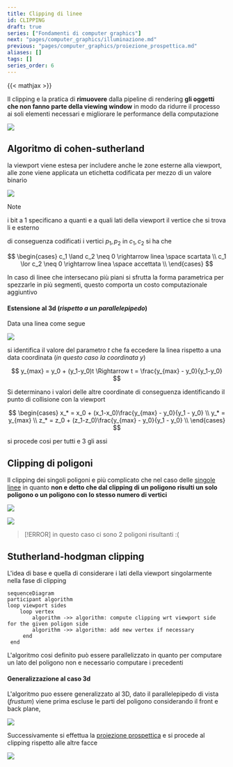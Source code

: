 ```yaml
---
title: Clipping di linee
id: CLIPPING
draft: true
series: ["Fondamenti di computer graphics"]
next: "pages/computer_graphics/illuminazione.md"
previous: "pages/computer_graphics/proiezione_prospettica.md"
aliases: []
tags: []
series_order: 6
---
```


{{< mathjax >}}

Il clipping e la pratica di **rimuovere** dalla pipeline di rendering **gli oggetti che non fanno parte della viewing window** in modo da ridurre il processo ai soli elementi necessari e migliorare le performance della computazione

![](assets/computer_graphics/Pasted%20image%2020241217130907.png)

## Algoritmo di cohen-sutherland

la viewport viene estesa per includere anche le zone esterne alla viewport, alle zone viene applicata un etichetta codificata per mezzo di un valore binario

![](assets/computer_graphics/Pasted%20image%2020241217160837.png)

> [!NOTE]
> i bit a $1$ specificano a quanti e a quali lati della viewport il vertice che si trova li e esterno

di conseguenza codificati i vertici $p_1,p_2$ in $c_1,c_2$ si ha che

$$
\begin{cases}
c_1 \land c_2 \neq 0 \rightarrow linea \space scartata \\
c_1 \lor c_2 \neq 0 \rightarrow linea \space accettata \\
\end{cases}
$$

In caso di linee che intersecano più piani si sfrutta la forma parametrica per spezzarle in più segmenti, questo comporta un costo computazionale aggiuntivo

#### Estensione al 3d (*rispetto a un parallelepipedo*)

Data una linea come segue

![](assets/computer_graphics/Pasted%20image%2020241217161734.png)

si identifica il valore del parametro $t$ che fa eccedere la linea rispetto a una data coordinata (*in questo caso la coordinata $y$*)

$$
y_{max} = y_0 + (y_1-y_0)t \Rightarrow t = \frac{y_{max} - y_0}{y_1-y_0}
$$

Si determinano i valori delle altre coordinate di conseguenza identificando il punto di collisione con la viewport

$$
\begin{cases}
x_* = x_0 + (x_1-x_0)\frac{y_{max} - y_0}{y_1 - y_0} \\
y_* = y_{max} \\
z_* = z_0 + (z_1-z_0)\frac{y_{max} - y_0}{y_1 - y_0} \\
\end{cases}
$$

si procede cosi per tutti e $3$ gli assi

## Clipping di poligoni

Il clipping dei singoli poligoni e più complicato che nel caso delle [singole linee](pages/computer_graphics/clipping.md) in quanto **non e detto che dal clipping di un poligono risulti un solo poligono o un poligono con lo stesso numero di vertici**

![](assets/computer_graphics/Pasted%20image%2020241217162658.png)

![](assets/computer_graphics/Pasted%20image%2020241217162717.png)
> [!ERROR]
> in questo caso ci sono 2 poligoni risultanti :(

## Stutherland-hodgman clipping

L'idea di base e quella di considerare i lati della viewport singolarmente nella fase di clipping

```mermaid
sequenceDiagram
participant algorithm
loop viewport sides
	loop vertex
		algorithm ->> algorithm: compute clipping wrt viewport side for the given poligon side
		algorithm ->> algorithm: add new vertex if necessary
	 end
 end
```

L'algoritmo cosi definito può essere parallelizzato in quanto per computare un lato del poligono non e necessario computare i precedenti

#### Generalizzazione al caso 3d

L'algoritmo puo essere generalizzato al 3D, dato il parallelepipedo di vista (*frustum*) viene prima escluse le parti del poligono considerando il front e back plane,

![](assets/computer_graphics/Pasted%20image%2020241217164259.png)

Successivamente si effettua la [proiezione prospettica](pages/computer_graphics/proiezione_prospettica.md) e si procede al clipping rispetto alle altre facce

![](assets/computer_graphics/Pasted%20image%2020241217164353.png)

